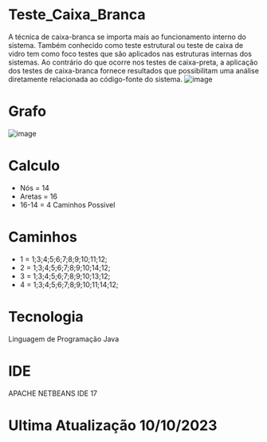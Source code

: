 # Teste_Caixa_Branca
A técnica de caixa-branca se importa mais ao funcionamento interno do sistema. Também conhecido como teste estrutural ou teste de caixa de vidro tem como foco testes que são aplicados nas estruturas internas dos sistemas. Ao contrário do que ocorre nos testes de caixa-preta, a aplicação dos testes de caixa-branca fornece resultados que possibilitam uma análise diretamente relacionada ao código-fonte do sistema.
![image](https://github.com/DudaSatto/Teste_Caixa_Branca/assets/115050267/544b6713-70c6-446a-ab7d-ee036570a226)

# Grafo

![image](https://github.com/DudaSatto/Teste_Caixa_Branca/assets/115050267/12c5b20c-ad3e-44b5-805a-08c4a367765d)

# Calculo
- Nós = 14
- Aretas = 16
- 16-14 = 4 Caminhos Possivel
# Caminhos 
- 1 = 1;3;4;5;6;7;8;9;10;11;12;
- 2 = 1;3;4;5;6;7;8;9;10;14;12;
- 3 = 1;3;4;5;6;7;8;9;10;13;12;
- 4 = 1;3;4;5;6;7;8;9;10;11;14;12;
# Tecnologia 
Linguagem de Programação Java
# IDE
APACHE NETBEANS IDE 17
# Ultima Atualização 10/10/2023

